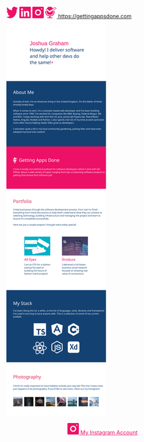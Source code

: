 <a href="https://twitter.com/jngrahamuk"><img src="https://github.com/jgrahamuk/jgrahamuk/blob/main/twitter.svg" alt="Joshua's Twitter" height="30" width="30"></a>
<a href="https://www.linkedin.com/in/jngraham/"><img src="https://github.com/jgrahamuk/jgrahamuk/blob/main/linkedin.svg" alt="Joshua's LinkedIn" height="30" width="30"></a>
<a href="https://www.instagram.com/anamericaninuk/"><img src="https://github.com/jgrahamuk/jgrahamuk/blob/main/instagram.svg" alt="Joshua's Instagram" height="30" width="30"></a>
<a href="https://www.linkedin.com/in/jngraham/"><img src="https://github.com/jgrahamuk/jgrahamuk/blob/main/gettingappsdone.svg" alt="Getting Apps Done Link" height="30" width="30"> https://gettingappsdone.com</a>

![jgrahamuk](https://github.com/jgrahamuk/jgrahamuk/blob/main/joshuaprofile.svg)

<p style="text-align: center; color: #ED1067;"><a href="https://www.instagram.com/anamericaninuk/" style="color: #ED1067;"><img src="https://github.com/jgrahamuk/jgrahamuk/blob/main/instagram.svg" alt="Joshua's Instagram" height="30" width="30"> My Instagram Account</a></p>
